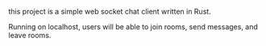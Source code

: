 this project is a simple web socket chat client written in Rust.

Running on localhost, users will be able to join rooms, send messages, and leave rooms.